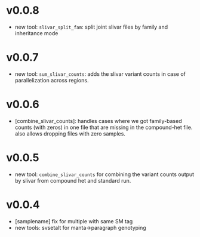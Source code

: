 v0.0.8
======
+ new tool: `slivar_split_fam`: split joint slivar files by family and inheritance mode

v0.0.7
======
+ new tool: `sum_slivar_counts`: adds the slivar variant counts in case of parallelization across regions.

v0.0.6
======
+ [combine_slivar_counts]: handles cases where we got family-based counts (with zeros) in one file that are missing in the 
  compound-het file. also allows dropping files with zero samples.

v0.0.5
======
+ new tool: `combine_slivar_counts` for combining the variant counts output by slivar from compound het and standard run.

v0.0.4
======
+ [samplename] fix for multiple with same SM tag
+ new tools: svsetalt for manta->paragraph genotyping
